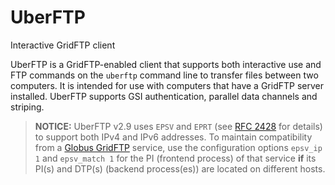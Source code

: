 UberFTP
=======

Interactive GridFTP client

UberFTP is a GridFTP-enabled client that supports both interactive use and FTP commands on the `uberftp` command line to transfer files between two computers. It is intended for use with computers that have a GridFTP server installed. UberFTP supports GSI authentication, parallel data channels and striping.

> **NOTICE:**
> UberFTP v2.9 uses `EPSV` and `EPRT` (see [RFC 2428](https://tools.ietf.org/html/rfc2428) for details) to support both IPv4 and IPv6 addresses. To maintain compatibility from a [Globus GridFTP](https://gridcf.org/gct-docs/latest/gridftp/index.html) service, use the configuration options `epsv_ip 1` and `epsv_match 1` for the PI (frontend process) of that service **if** its PI(s) and DTP(s) (backend process(es)) are located on different hosts.
